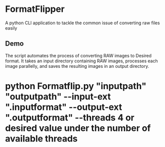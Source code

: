 
# FormatFlipper

A python CLI application to tackle the common issue of converting raw files easily



## Demo

The script automates the process of converting RAW images to Desired format. It takes an input directory containing RAW images, processes each image parallelly, and saves the resulting images in an output directory.

# python Formatflip.py "inputpath" "outputpath" --input-ext ".inputformat" --output-ext ".outputformat" --threads 4 or desired value under the number of available threads
